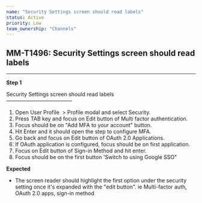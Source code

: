 ```yaml
---
name: "Security Settings screen should read labels"
status: Active
priority: Low
team_ownership: "Channels"
---
```


## MM-T1496: Security Settings screen should read labels

---

**Step 1**

Security Settings screen should read labels\
–––––––––––––––––––––––––

1. Open User Profile  > Profile modal and select Security.
2. Press TAB key and focus on Edit button of Multi factor authentication.
3. Focus should be on "Add MFA to your account" button.
4. Hit Enter and it should open the step to configure MFA.
5. Go back and focus on Edit button of OAuth 2.0 Applications.
6. If OAuth application is configured, focus should be on first application.
7. Focus on Edit button of Sign-in Method and hit enter.
8. Focus should be on the first button 'Switch to using Google SSO"

**Expected**

- The screen reader should highlight the first option under the security setting once it's expanded with the "edit button". ie Multi-factor auth, OAuth 2.0 apps, sign-in method
